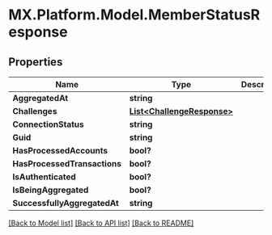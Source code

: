 # MX.Platform.Model.MemberStatusResponse

## Properties

Name | Type | Description | Notes
------------ | ------------- | ------------- | -------------
**AggregatedAt** | **string** |  | [optional] 
**Challenges** | [**List&lt;ChallengeResponse&gt;**](ChallengeResponse.md) |  | [optional] 
**ConnectionStatus** | **string** |  | [optional] 
**Guid** | **string** |  | [optional] 
**HasProcessedAccounts** | **bool?** |  | [optional] 
**HasProcessedTransactions** | **bool?** |  | [optional] 
**IsAuthenticated** | **bool?** |  | [optional] 
**IsBeingAggregated** | **bool?** |  | [optional] 
**SuccessfullyAggregatedAt** | **string** |  | [optional] 

[[Back to Model list]](../README.md#documentation-for-models) [[Back to API list]](../README.md#documentation-for-api-endpoints) [[Back to README]](../README.md)

